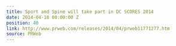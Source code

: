 ```yaml
---
title: Sport and Spine will take part in DC SCORES 2014
date: 2014-04-18 00:00:00 Z
position: 40
link: http://www.prweb.com/releases/2014/04/prweb11771277.htm
source: PRWeb
---
```


